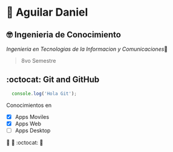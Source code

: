 # :wave: Aguilar Daniel


## 🤓 Ingenieria de Conocimiento

*Ingenieria en Tecnologias de la Informacion y Comunicaciones*🚀
> 8vo Semestre

## :octocat: Git and GitHub
```javascript
  console.log('Hola Git');
```

Conocimientos en
- [X] Apps Moviles
- [X] Apps Web
- [ ] Apps Desktop

🐫 🎉 :octocat: 🐙
